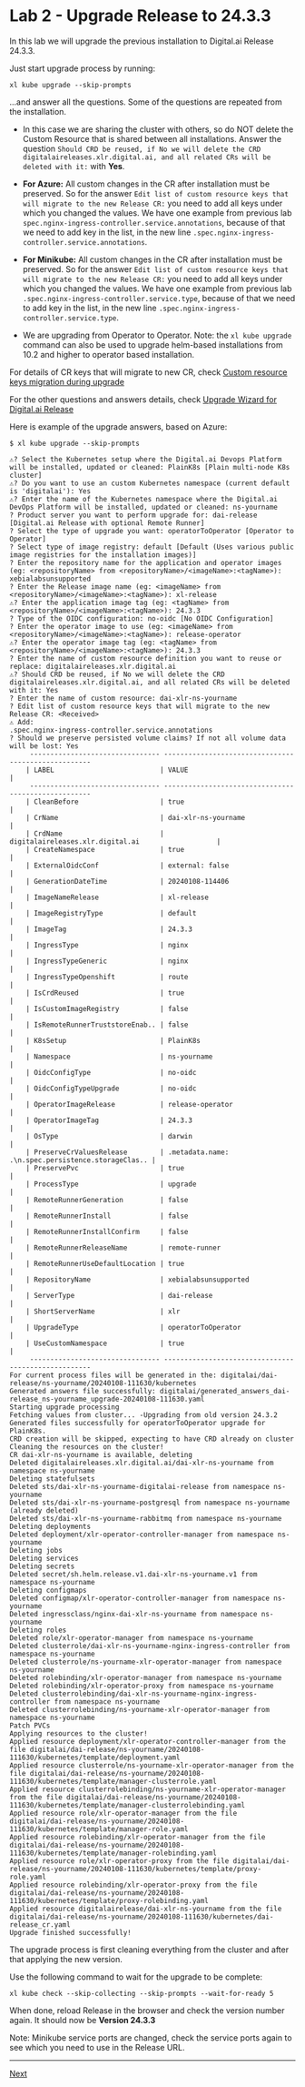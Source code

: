 
# Lab 2 - Upgrade Release to 24.3.3

In this lab we will upgrade the previous installation to Digital.ai Release 24.3.3.

Just start upgrade process by running:

```shell
xl kube upgrade --skip-prompts
```

...and answer all the questions. Some of the questions are repeated from the installation.

* In this case we are sharing the cluster with others, so do NOT delete the Custom Resource that is shared between all installations.
  Answer the question `Should CRD be reused, if No we will delete the CRD digitalaireleases.xlr.digital.ai, and all related CRs will be deleted with it:` with **Yes**.

* **For Azure:** All custom changes in the CR after installation must be preserved. So for the answer  `Edit list of custom resource keys that will migrate to the new Release CR:` you need to add all keys under which you changed the values. We have one example from previous lab `spec.nginx-ingress-controller.service.annotations`, because of that we need to add key in the list, in the new line `.spec.nginx-ingress-controller.service.annotations`.

* **For Minikube:** All custom changes in the CR after installation must be preserved. So for the answer  `Edit list of custom resource keys that will migrate to the new Release CR:` you need to add all keys under which you changed the values. We have one example from previous lab `.spec.nginx-ingress-controller.service.type`, because of that we need to add key in the list, in the new line `.spec.nginx-ingress-controller.service.type`.

* We are upgrading from Operator to Operator. Note: the `xl kube upgrade` command can also be used to upgrade helm-based installations from 10.2 and higher to operator based installation. 

For details of CR keys that will migrate to new CR, check [Custom resource keys migration during upgrade](https://docs.digital.ai/release/docs/xl-platform/operator/xl-op-upgrade-custom-resource-keys)

For the other questions and answers details, check [Upgrade Wizard for Digital.ai Release](https://docs.digital.ai/release/docs/xl-platform/operator/xl-op-upgrade-wizard-release)


Here is example of the upgrade answers, based on Azure:

```text
$ xl kube upgrade --skip-prompts

⚠️? Select the Kubernetes setup where the Digital.ai Devops Platform will be installed, updated or cleaned: PlainK8s [Plain multi-node K8s cluster]
⚠️? Do you want to use an custom Kubernetes namespace (current default is 'digitalai'): Yes
⚠️? Enter the name of the Kubernetes namespace where the Digital.ai DevOps Platform will be installed, updated or cleaned: ns-yourname
? Product server you want to perform upgrade for: dai-release [Digital.ai Release with optional Remote Runner]
? Select the type of upgrade you want: operatorToOperator [Operator to Operator]
? Select type of image registry: default [Default (Uses various public image registries for the installation images)]
? Enter the repository name for the application and operator images (eg: <repositoryName> from <repositoryName>/<imageName>:<tagName>): xebialabsunsupported
? Enter the Release image name (eg: <imageName> from <repositoryName>/<imageName>:<tagName>): xl-release
⚠️? Enter the application image tag (eg: <tagName> from <repositoryName>/<imageName>:<tagName>): 24.3.3
? Type of the OIDC configuration: no-oidc [No OIDC Configuration]
? Enter the operator image to use (eg: <imageName> from <repositoryName>/<imageName>:<tagName>): release-operator
⚠️? Enter the operator image tag (eg: <tagName> from <repositoryName>/<imageName>:<tagName>): 24.3.3
? Enter the name of custom resource definition you want to reuse or replace: digitalaireleases.xlr.digital.ai
⚠️? Should CRD be reused, if No we will delete the CRD digitalaireleases.xlr.digital.ai, and all related CRs will be deleted with it: Yes
? Enter the name of custom resource: dai-xlr-ns-yourname
? Edit list of custom resource keys that will migrate to the new Release CR: <Received>
⚠️ Add: 
.spec.nginx-ingress-controller.service.annotations
? Should we preserve persisted volume claims? If not all volume data will be lost: Yes
	 -------------------------------- ----------------------------------------------------
	| LABEL                          | VALUE                                              |
	 -------------------------------- ----------------------------------------------------
	| CleanBefore                    | true                                               |
	| CrName                         | dai-xlr-ns-yourname                                |
	| CrdName                        | digitalaireleases.xlr.digital.ai                   |
	| CreateNamespace                | true                                               |
	| ExternalOidcConf               | external: false                                    |
	| GenerationDateTime             | 20240108-114406                                    |
	| ImageNameRelease               | xl-release                                         |
	| ImageRegistryType              | default                                            |
	| ImageTag                       | 24.3.3                                             |
	| IngressType                    | nginx                                              |
	| IngressTypeGeneric             | nginx                                              |
	| IngressTypeOpenshift           | route                                              |
	| IsCrdReused                    | true                                               |
	| IsCustomImageRegistry          | false                                              |
	| IsRemoteRunnerTruststoreEnab.. | false                                              |
	| K8sSetup                       | PlainK8s                                           |
	| Namespace                      | ns-yourname                                        |
	| OidcConfigType                 | no-oidc                                            |
	| OidcConfigTypeUpgrade          | no-oidc                                            |
	| OperatorImageRelease           | release-operator                                   |
	| OperatorImageTag               | 24.3.3                                             |
	| OsType                         | darwin                                             |
	| PreserveCrValuesRelease        | .metadata.name: .\n.spec.persistence.storageClas.. |
	| PreservePvc                    | true                                               |
	| ProcessType                    | upgrade                                            |
	| RemoteRunnerGeneration         | false                                              |
	| RemoteRunnerInstall            | false                                              |
	| RemoteRunnerInstallConfirm     | false                                              |
	| RemoteRunnerReleaseName        | remote-runner                                      |
	| RemoteRunnerUseDefaultLocation | true                                               |
	| RepositoryName                 | xebialabsunsupported                               |
	| ServerType                     | dai-release                                        |
	| ShortServerName                | xlr                                                |
	| UpgradeType                    | operatorToOperator                                 |
	| UseCustomNamespace             | true                                               |
	 -------------------------------- ----------------------------------------------------
For current process files will be generated in the: digitalai/dai-release/ns-yourname/20240108-111630/kubernetes
Generated answers file successfully: digitalai/generated_answers_dai-release_ns-yourname_upgrade-20240108-111630.yaml 
Starting upgrade processing
Fetching values from cluster... -Upgrading from old version 24.3.2
Generated files successfully for operatorToOperator upgrade for PlainK8s.
CRD creation will be skipped, expecting to have CRD already on cluster
Cleaning the resources on the cluster!
CR dai-xlr-ns-yourname is available, deleting
Deleted digitalaireleases.xlr.digital.ai/dai-xlr-ns-yourname from namespace ns-yourname
Deleting statefulsets
Deleted sts/dai-xlr-ns-yourname-digitalai-release from namespace ns-yourname
Deleted sts/dai-xlr-ns-yourname-postgresql from namespace ns-yourname (already deleted)
Deleted sts/dai-xlr-ns-yourname-rabbitmq from namespace ns-yourname
Deleting deployments
Deleted deployment/xlr-operator-controller-manager from namespace ns-yourname
Deleting jobs
Deleting services
Deleting secrets
Deleted secret/sh.helm.release.v1.dai-xlr-ns-yourname.v1 from namespace ns-yourname
Deleting configmaps
Deleted configmap/xlr-operator-controller-manager from namespace ns-yourname
Deleted ingressclass/nginx-dai-xlr-ns-yourname from namespace ns-yourname
Deleting roles
Deleted role/xlr-operator-manager from namespace ns-yourname
Deleted clusterrole/dai-xlr-ns-yourname-nginx-ingress-controller from namespace ns-yourname
Deleted clusterrole/ns-yourname-xlr-operator-manager from namespace ns-yourname
Deleted rolebinding/xlr-operator-manager from namespace ns-yourname
Deleted rolebinding/xlr-operator-proxy from namespace ns-yourname
Deleted clusterrolebinding/dai-xlr-ns-yourname-nginx-ingress-controller from namespace ns-yourname
Deleted clusterrolebinding/ns-yourname-xlr-operator-manager from namespace ns-yourname
Patch PVCs
Applying resources to the cluster!
Applied resource deployment/xlr-operator-controller-manager from the file digitalai/dai-release/ns-yourname/20240108-111630/kubernetes/template/deployment.yaml
Applied resource clusterrole/ns-yourname-xlr-operator-manager from the file digitalai/dai-release/ns-yourname/20240108-111630/kubernetes/template/manager-clusterrole.yaml
Applied resource clusterrolebinding/ns-yourname-xlr-operator-manager from the file digitalai/dai-release/ns-yourname/20240108-111630/kubernetes/template/manager-clusterrolebinding.yaml
Applied resource role/xlr-operator-manager from the file digitalai/dai-release/ns-yourname/20240108-111630/kubernetes/template/manager-role.yaml
Applied resource rolebinding/xlr-operator-manager from the file digitalai/dai-release/ns-yourname/20240108-111630/kubernetes/template/manager-rolebinding.yaml
Applied resource role/xlr-operator-proxy from the file digitalai/dai-release/ns-yourname/20240108-111630/kubernetes/template/proxy-role.yaml
Applied resource rolebinding/xlr-operator-proxy from the file digitalai/dai-release/ns-yourname/20240108-111630/kubernetes/template/proxy-rolebinding.yaml
Applied resource digitalairelease/dai-xlr-ns-yourname from the file digitalai/dai-release/ns-yourname/20240108-111630/kubernetes/dai-release_cr.yaml
Upgrade finished successfully!
```

The upgrade process is first cleaning everything from the cluster and after that applying the new version.


Use the following command to wait for the upgrade to be complete:

```shell
xl kube check --skip-collecting --skip-prompts --wait-for-ready 5
```

When done, reload Release in the browser and check the version number again. It should now be **Version 24.3.3**

Note: Minikube service ports are changed, check the service ports again to see which you need to use in the Release URL.

---

[Next](../part-1/lab-3-oidc-setup.md)
